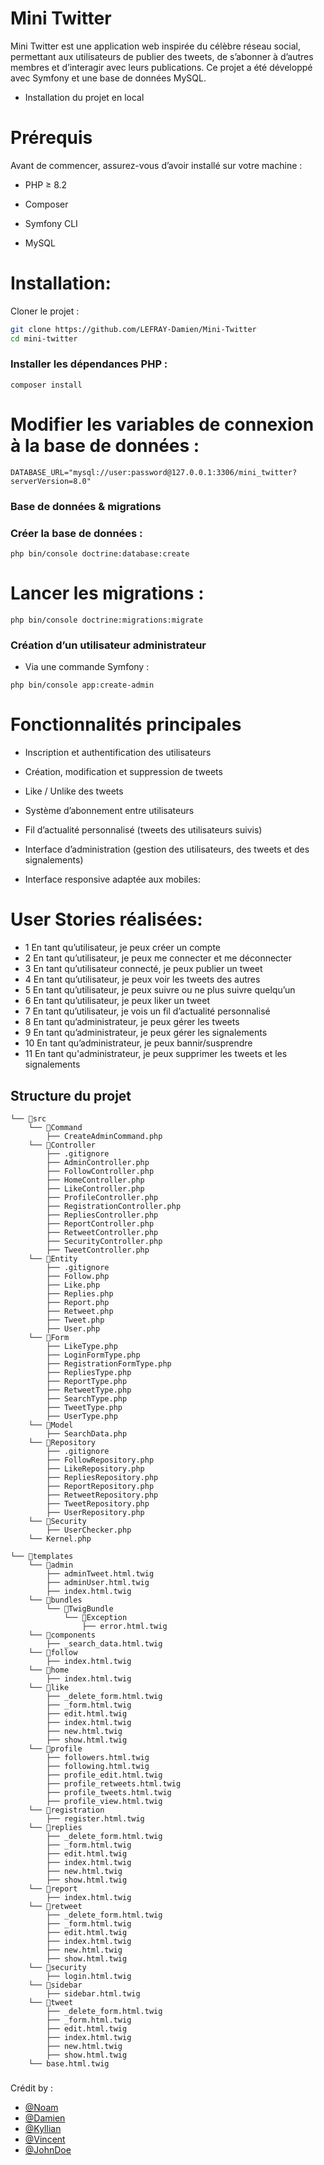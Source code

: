 # Mini Twitter

Mini Twitter est une application web inspirée du célèbre réseau social, permettant aux utilisateurs de publier des tweets, de s’abonner à d’autres membres et d’interagir avec leurs publications.
Ce projet a été développé avec Symfony et une base de données MySQL.

- Installation du projet en local

# Prérequis

Avant de commencer, assurez-vous d’avoir installé sur votre machine :

- PHP ≥ 8.2

- Composer

- Symfony CLI

- MySQL


# Installation:

Cloner le projet :
```bash
git clone https://github.com/LEFRAY-Damien/Mini-Twitter
cd mini-twitter
```

### Installer les dépendances PHP :

``composer install``


# Modifier les variables de connexion à la base de données :

```DATABASE_URL="mysql://user:password@127.0.0.1:3306/mini_twitter?serverVersion=8.0"```

### Base de données & migrations

### Créer la base de données :

``php bin/console doctrine:database:create``

# Lancer les migrations :

``php bin/console doctrine:migrations:migrate``

### Création d’un utilisateur administrateur

- Via une commande Symfony :

``php bin/console app:create-admin``


# Fonctionnalités principales

- Inscription et authentification des utilisateurs

- Création, modification et suppression de tweets

- Like / Unlike des tweets

- Système d’abonnement entre utilisateurs

- Fil d’actualité personnalisé (tweets des utilisateurs suivis)

- Interface d’administration (gestion des utilisateurs, des tweets et des signalements)

- Interface responsive adaptée aux mobiles:

# User Stories réalisées:

- 1	En tant qu’utilisateur, je peux créer un compte	
- 2	En tant qu’utilisateur, je peux me connecter et me déconnecter	
- 3	En tant qu’utilisateur connecté, je peux publier un tweet	
- 4	En tant qu’utilisateur, je peux voir les tweets des autres	
- 5	En tant qu’utilisateur, je peux suivre ou ne plus suivre quelqu’un	
- 6	En tant qu’utilisateur, je peux liker un tweet
- 7	En tant qu’utilisateur, je vois un fil d’actualité personnalisé
- 8	En tant qu’administrateur, je peux gérer les tweets
- 9	En tant qu’administrateur, je peux gérer les signalements
- 10 En tant qu’administrateur, je peux bannir/susprendre
- 11 En tant qu'administrateur, je peux supprimer les tweets et les signalements


## Structure du projet
```
└── 📁src
    └── 📁Command
        ├── CreateAdminCommand.php
    └── 📁Controller
        ├── .gitignore
        ├── AdminController.php
        ├── FollowController.php
        ├── HomeController.php
        ├── LikeController.php
        ├── ProfileController.php
        ├── RegistrationController.php
        ├── RepliesController.php
        ├── ReportController.php
        ├── RetweetController.php
        ├── SecurityController.php
        ├── TweetController.php
    └── 📁Entity
        ├── .gitignore
        ├── Follow.php
        ├── Like.php
        ├── Replies.php
        ├── Report.php
        ├── Retweet.php
        ├── Tweet.php
        ├── User.php
    └── 📁Form
        ├── LikeType.php
        ├── LoginFormType.php
        ├── RegistrationFormType.php
        ├── RepliesType.php
        ├── ReportType.php
        ├── RetweetType.php
        ├── SearchType.php
        ├── TweetType.php
        ├── UserType.php
    └── 📁Model
        ├── SearchData.php
    └── 📁Repository
        ├── .gitignore
        ├── FollowRepository.php
        ├── LikeRepository.php
        ├── RepliesRepository.php
        ├── ReportRepository.php
        ├── RetweetRepository.php
        ├── TweetRepository.php
        ├── UserRepository.php
    └── 📁Security
        ├── UserChecker.php
    └── Kernel.php
```

```
└── 📁templates
    └── 📁admin
        ├── adminTweet.html.twig
        ├── adminUser.html.twig
        ├── index.html.twig
    └── 📁bundles
        └── 📁TwigBundle
            └── 📁Exception
                ├── error.html.twig
    └── 📁components
        ├── _search_data.html.twig
    └── 📁follow
        ├── index.html.twig
    └── 📁home
        ├── index.html.twig
    └── 📁like
        ├── _delete_form.html.twig
        ├── _form.html.twig
        ├── edit.html.twig
        ├── index.html.twig
        ├── new.html.twig
        ├── show.html.twig
    └── 📁profile
        ├── followers.html.twig
        ├── following.html.twig
        ├── profile_edit.html.twig
        ├── profile_retweets.html.twig
        ├── profile_tweets.html.twig
        ├── profile_view.html.twig
    └── 📁registration
        ├── register.html.twig
    └── 📁replies
        ├── _delete_form.html.twig
        ├── _form.html.twig
        ├── edit.html.twig
        ├── index.html.twig
        ├── new.html.twig
        ├── show.html.twig
    └── 📁report
        ├── index.html.twig
    └── 📁retweet
        ├── _delete_form.html.twig
        ├── _form.html.twig
        ├── edit.html.twig
        ├── index.html.twig
        ├── new.html.twig
        ├── show.html.twig
    └── 📁security
        ├── login.html.twig
    └── 📁sidebar
        ├── sidebar.html.twig
    └── 📁tweet
        ├── _delete_form.html.twig
        ├── _form.html.twig
        ├── edit.html.twig
        ├── index.html.twig
        ├── new.html.twig
        ├── show.html.twig
    └── base.html.twig
```

### 

Crédit by :
- [@Noam](https://github.com/Noam72T)
- [@Damien](https://github.com/LEFRAY-Damien)
- [@Kyllian](https://github.com/KyllianLerousseau)
- [@Vincent](https://github.com/VincentLeducArinfo)
- [@JohnDoe](https://github.com/Sulayman2005)